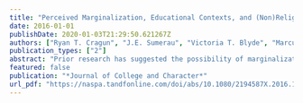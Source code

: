 ```yaml
---
title: "Perceived Marginalization, Educational Contexts, and (Non)Religious Educational Experience"
date: 2016-01-01
publishDate: 2020-01-03T21:29:50.621267Z
authors: ["Ryan T. Cragun", "J.E. Sumerau", "Victoria T. Blyde", "Marcus Mann", "Joseph H. Hammer"]
publication_types: ["2"]
abstract: "Prior research has suggested the possibility of marginalization of religious students on college campuses and the marginalization of nonreligious individuals in society more generally. In this article, the authors examine perceived marginalization of religious and nonreligious college students on and off a college campus in the southeastern United States. The authors find that there is not a significant difference in perceived experiences of marginalization on the college campus, and nonreligious students report significantly more perceived experiences of marginalization off the campus. The forms of marginalization on and off campus are generally that of microaggressions, such as insults, jokes, and exclusion. The authors conclude by discussing some of the implications of their findings for colleges and universities."
featured: false
publication: "*Journal of College and Character*"
url_pdf: "https://naspa.tandfonline.com/doi/abs/10.1080/2194587X.2016.1230758#.XfPypNZKhhE"
---
```


